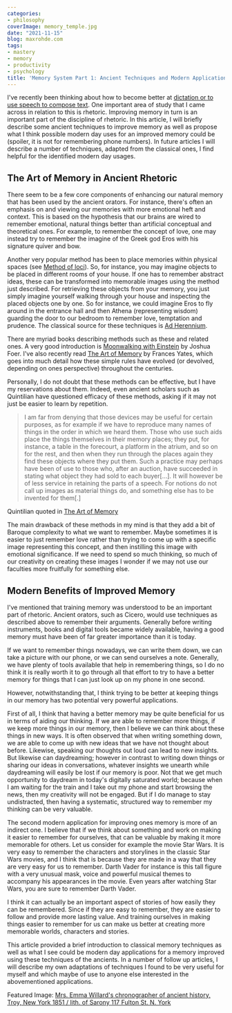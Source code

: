 ```yaml
---
categories:
- philosophy
coverImage: memory_temple.jpg
date: "2021-11-15"
blog: maxrohde.com
tags:
- mastery
- memory
- productivity
- psychology
title: 'Memory System Part 1: Ancient Techniques and Modern Applications'
---
```


I've recently been thinking about how to become better at [dictation or to use speech to compose text](https://spearoflight.wordpress.com/2021/11/13/advantages-of-using-voice-dictation/). One important area of study that I came across in relation to this is rhetoric. Improving memory in turn is an important part of the discipline of rhetoric. In this article, I will briefly describe some ancient techniques to improve memory as well as propose what I think possible modern day uses for an improved memory could be (spoiler, it is not for remembering phone numbers). In future articles I will describe a number of techniques, adapted from the classical ones, I find helpful for the identified modern day usages.

## The Art of Memory in Ancient Rhetoric

There seem to be a few core components of enhancing our natural memory that has been used by the ancient orators. For instance, there's often an emphasis on and viewing our memories with more emotional heft and context. This is based on the hypothesis that our brains are wired to remember emotional, natural things better than artificial conceptual and theoretical ones. For example, to remember the concept of love, one may instead try to remember the imagine of the Greek god Eros with his signature quiver and bow.

Another very popular method has been to place memories within physical spaces (see [Method of loci](https://en.wikipedia.org/wiki/Method_of_loci)). So, for instance, you may imagine objects to be placed in different rooms of your house. If one has to remember abstract ideas, these can be transformed into memorable images using the method just described. For retrieving these objects from your memory, you just simply imagine yourself walking through your house and inspecting the placed objects one by one. So for instance, we could imagine Eros to fly around in the entrance hall and then Athena (representing wisdom) guarding the door to our bedroom to remember love, temptation and prudence. The classical source for these techniques is [Ad Herennium](https://en.wikipedia.org/wiki/Rhetorica_ad_Herennium).

There are myriad books describing methods such as these and related ones. A very good introduction is [Moonwalking with Einstein](https://www.goodreads.com/book/show/6346975-moonwalking-with-einstein) by Joshua Foer. I've also recently read [The Art of Memory](https://www.goodreads.com/book/show/245831.The_Art_of_Memory) by Frances Yates, which goes into much detail how these simple rules have evolved (or devolved, depending on ones perspective) throughout the centuries.

Personally, I do not doubt that these methods can be effective, but I have my reservations about them. Indeed, even ancient scholars such as Quintilian have questioned efficacy of these methods, asking if it may not just be easier to learn by repetition.

> I am far from denying that those devices may be useful for certain purposes, as for example if we have to reproduce many names of things in the order in which we heard them. Those who use such aids place the things themselves in their memory places; they put, for instance, a table in the forecourt, a platform in the atrium, and so on for the rest, and then when they run through the places again they find these objects where they put them. Such a practice may perhaps have been of use to those who, after an auction, have succeeded in stating what object they had sold to each buyer\[...\]. It will however be of less service in retaining the parts of a speech. For notions do not call up images as material things do, and something else has to be invented for them\[.\]

Quintilian quoted in [The Art of Memory](https://www.goodreads.com/book/show/245831.The_Art_of_Memory)

The main drawback of these methods in my mind is that they add a bit of Baroque complexity to what we want to remember. Maybe sometimes it is easier to just remember love rather than trying to come up with a specific image representing this concept, and then instilling this image with emotional significance. If we need to spend so much thinking, so much of our creativity on creating these images I wonder if we may not use our faculties more fruitfully for something else.

## Modern Benefits of Improved Memory

I've mentioned that training memory was understood to be an important part of rhetoric. Ancient orators, such as Cicero, would use techniques as described above to remember their arguments. Generally before writing instruments, books and digital tools became widely available, having a good memory must have been of far greater importance than it is today.

If we want to remember things nowadays, we can write them down, we can take a picture with our phone, or we can send ourselves a note. Generally, we have plenty of tools available that help in remembering things, so I do no think it is really worth it to go through all that effort to try to have a better memory for things that I can just look up on my phone in one second.

However, notwithstanding that, I think trying to be better at keeping things in our memory has two potential very powerful applications.

First of all, I think that having a better memory may be quite beneficial for us in terms of aiding our thinking. If we are able to remember more things, if we keep more things in our memory, then I believe we can think about these things in new ways. It is often observed that when writing something down, we are able to come up with new ideas that we have not thought about before. Likewise, speaking our thoughts out loud can lead to new insights. But likewise can daydreaming; however in contrast to writing down things or sharing our ideas in conversations, whatever insights we unearth while daydreaming will easily be lost if our memory is poor. Not that we get much opportunity to daydream in today's digitally saturated world; because when I am waiting for the train and I take out my phone and start browsing the news, then my creativity will not be engaged. But if I do manage to stay undistracted, then having a systematic, structured way to remember my thinking can be very valuable.

The second modern application for improving ones memory is more of an indirect one. I believe that if we think about something and work on making it easier to remember for ourselves, that can be valuable by making it more memorable for others. Let us consider for example the movie Star Wars. It is very easy to remember the characters and storylines in the classic Star Wars movies, and I think that is because they are made in a way that they are very easy for us to remember. Darth Vader for instance is this tall figure with a very unusual mask, voice and powerful musical themes to accompany his appearances in the movie. Even years after watching Star Wars, you are sure to remember Darth Vader.

I think it can actually be an important aspect of stories of how easily they can be remembered. Since if they are easy to remember, they are easier to follow and provide more lasting value. And training ourselves in making things easier to remember for us can make us better at creating more memorable worlds, characters and stories.

This article provided a brief introduction to classical memory techniques as well as what I see could be modern day applications for a memory improved using these techniques of the ancients. In a number of follow up articles, I will describe my own adaptations of techniques I found to be very useful for myself and which maybe of use to anyone else interested in the abovementioned applications.

Featured Image: [Mrs. Emma Willard's chronographer of ancient history, Troy, New York 1851 / lith. of Sarony 117 Fulton St. N. York](https://www.loc.gov/resource/ppmsca.09327/)